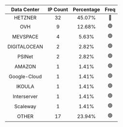 | Data Center | IP Count | Percentage | Freq |
|:------------:|:--------:|:-----------:|:-----:|
| HETZNER | 32 | 45.07% | 🔴 |
| OVH | 9 | 12.68% | 🟢 |
| MEVSPACE | 4 | 5.63% | 🟢 |
| DIGITALOCEAN | 2 | 2.82% | 🟢 |
| PSINet | 2 | 2.82% | 🟢 |
| AMAZON | 1 | 1.41% | 🟢 |
| Google-Cloud | 1 | 1.41% | 🟢 |
| IKOULA | 1 | 1.41% | 🟢 |
| Interserver | 1 | 1.41% | 🟢 |
| Scaleway | 1 | 1.41% | 🟢 |
| OTHER | 17 | 23.94% | 🟢 |